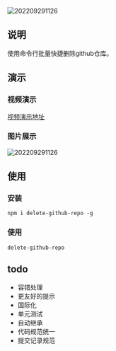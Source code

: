 ![202209291126](https://github-1251661402.cos.ap-nanjing.myqcloud.com/png/WeChat55f7d1434fb8e4bc842230221d78fcdb.png)
## 说明
使用命令行批量快捷删除github仓库。
## 演示
### 视频演示
[视频演示地址](https://github-1251661402.cos.ap-nanjing.myqcloud.com/video/202209291126.mp4)
### 图片展示
![202209291126](https://github-1251661402.cos.ap-nanjing.myqcloud.com/gif/202209291126.gif)
## 使用
### 安装
```shell
npm i delete-github-repo -g
```
### 使用
```shell
delete-github-repo
```
## todo
- 容错处理
- 更友好的提示
- 国际化
- 单元测试
- 自动继承
- 代码规范统一
- 提交记录规范
